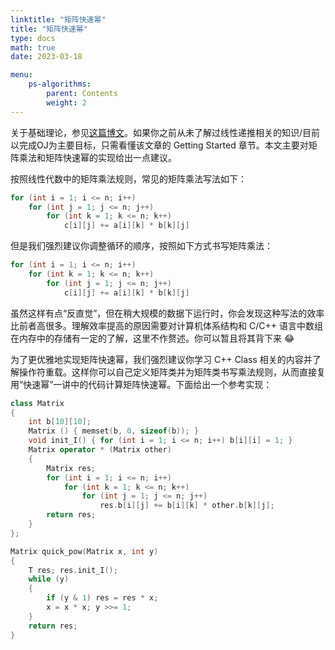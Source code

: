 ```yaml
---
linktitle: "矩阵快速幂"
title: "矩阵快速幂"
type: docs
math: true
date: 2023-03-18

menu:
    ps-algorithms:
        parent: Contents
        weight: 2
---
```


关于基础理论，参见[这篇博文](/posts/recurrences/)。如果你之前从未了解过线性递推相关的知识/目前以完成OJ为主要目标，只需看懂该文章的 Getting Started 章节。本文主要对矩阵乘法和矩阵快速幂的实现给出一点建议。

按照线性代数中的矩阵乘法规则，常见的矩阵乘法写法如下：

```c++
for (int i = 1; i <= n; i++)
    for (int j = 1; j <= n; j++)
        for (int k = 1; k <= n; k++)
            c[i][j] += a[i][k] * b[k][j]
```

但是我们强烈建议你调整循环的顺序，按照如下方式书写矩阵乘法：

```c++
for (int i = 1; i <= n; i++)
    for (int k = 1; k <= n; k++)
        for (int j = 1; j <= n; j++)
            c[i][j] += a[i][k] * b[k][j]
```

虽然这样有点“反直觉”，但在稍大规模的数据下运行时，你会发现这种写法的效率比前者高很多。理解效率提高的原因需要对计算机体系结构和 C/C++ 语言中数组在内存中的存储有一定的了解，这里不作赘述。你可以暂且将其背下来 😂

为了更优雅地实现矩阵快速幂，我们强烈建议你学习 C++ Class 相关的内容并了解操作符重载。这样你可以自己定义矩阵类并为矩阵类书写乘法规则，从而直接复用“快速幂”一讲中的代码计算矩阵快速幂。下面给出一个参考实现：

```c++
class Matrix
{
    int b[10][10];
    Matrix () { memset(b, 0, sizeof(b)); }
    void init_I() { for (int i = 1; i <= n; i++) b[i][i] = 1; }
    Matrix operator * (Matrix other)
    {
        Matrix res;
        for (int i = 1; i <= n; i++)
            for (int k = 1; k <= n; k++)
                for (int j = 1; j <= n; j++)
                    res.b[i][j] += b[i][k] * other.b[k][j];
        return res;
    }
};

Matrix quick_pow(Matrix x, int y)
{
    T res; res.init_I();
    while (y)
    {
        if (y & 1) res = res * x;
        x = x * x; y >>= 1;
    }
    return res;
}
```